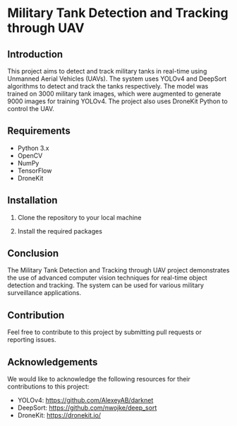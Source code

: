 # Military Tank Detection and Tracking through UAV

## Introduction
This project aims to detect and track military tanks in real-time using Unmanned Aerial Vehicles (UAVs). The system uses YOLOv4 and DeepSort algorithms to detect and track the tanks respectively. The model was trained on 3000 military tank images, which were augmented to generate 9000 images for training YOLOv4. The project also uses DroneKit Python to control the UAV.

## Requirements
- Python 3.x
- OpenCV
- NumPy
- TensorFlow
- DroneKit

## Installation
1. Clone the repository to your local machine

2. Install the required packages


## Conclusion
The Military Tank Detection and Tracking through UAV project demonstrates the use of advanced computer vision techniques for real-time object detection and tracking. The system can be used for various military surveillance applications.

## Contribution
Feel free to contribute to this project by submitting pull requests or reporting issues.


## Acknowledgements
We would like to acknowledge the following resources for their contributions to this project:
- YOLOv4: https://github.com/AlexeyAB/darknet
- DeepSort: https://github.com/nwojke/deep_sort
- DroneKit: https://dronekit.io/



